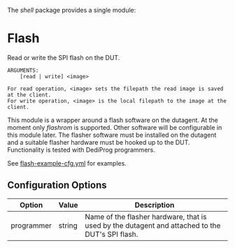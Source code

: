 The _shell_ package provides a single module:

# Flash

Read or write the SPI flash on the DUT.

```
ARGUMENTS:
	[read | write] <image>

For read operation, <image> sets the filepath the read image is saved at the client. 
For write operation, <image> is the local filepath to the image at the client.

```

This module is a wrapper around a flash software on the dutagent. At the moment only _flashrom_ is supported.
Other software will be configurable in this module later. The flasher software must be installed on the dutagent and
a suitable flasher hardware must be hooked up to the DUT. Functionality is tested with DediProg programmers.

See [flash-example-cfg.yml](./flash-example-cfg.yml) for examples. 

## Configuration Options

| Option | Value | Description
|----------|--------|------------------------------------|
| programmer | string | Name of the flasher hardware, that is used by the dutagent and attached to the DUT's SPI flash. |
